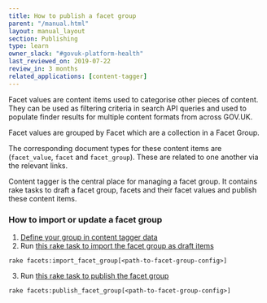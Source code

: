 ```yaml
---
title: How to publish a facet group
parent: "/manual.html"
layout: manual_layout
section: Publishing
type: learn
owner_slack: "#govuk-platform-health"
last_reviewed_on: 2019-07-22
review_in: 3 months
related_applications: [content-tagger]
---
```


Facet values are content items used to categorise other pieces of content. They can be used as filtering criteria in search API queries and used to populate finder results for multiple content formats from across GOV.UK.


Facet values are grouped by Facet which are a collection in a Facet Group.

The corresponding document types for these content items are (`facet_value`, `facet` and `facet_group`). These are related to one another via the relevant links.

Content tagger is the central place for managing a facet group. It contains rake tasks to draft a facet group, facets and their facet values and publish these content items.


### How to import or update a facet group

1. [Define your group in content tagger data](https://raw.githubusercontent.com/alphagov/content-tagger/master/lib/data/find-eu-exit-guidance-business.yml)
2. Run [this rake task to import the facet group as draft items](https://deploy.integration.publishing.service.gov.uk/job/run-rake-task/parambuild/?TARGET_APPLICATION=content-tagger&MACHINE_CLASS=backend&RAKE_TASK=facets:import_facet_group[%22lib/data/find-eu-exit-guidance-business.yml%22])

```
rake facets:import_facet_group[<path-to-facet-group-config>]
```

3. Run [this rake task to publish the facet group](https://deploy.integration.publishing.service.gov.uk/job/run-rake-task/parambuild/?TARGET_APPLICATION=content-tagger&MACHINE_CLASS=backend&RAKE_TASK=facets:publish_facet_group[%22lib/data/find-eu-exit-guidance-business.yml%22])

```
rake facets:publish_facet_group[<path-to-facet-group-config>]
```
